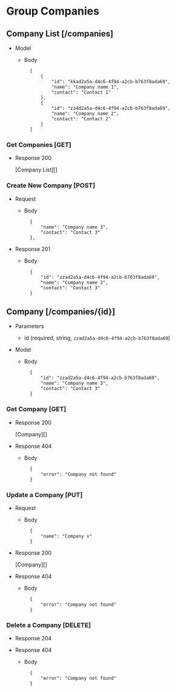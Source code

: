 
# Group Companies

## Company List [/companies]

+ Model

    + Body

            [
                {
                    "id": "kkad2a5a-d4c6-4f94-a2cb-b763f8ada69",
                    "name": "Company name 1",
                    "contact": "Contact 1"
                },
                {
                    "id": "zz4d2a5a-d4c6-4f94-a2cb-b763f8ada69",
                    "name": "Company name 2",
                    "contact": "Contact 2"
                }
            ]

### Get Companies  [GET]

+ Response 200

    [Company List][]

### Create New Company [POST]
+ Request

    + Body

            {
                "name": "Company name 3",
                "contact": "Contact 3"
            },

+ Response 201

    + Body

            {
                "id": "zzad2a5a-d4c6-4f94-a2cb-b763f8ada69",
                "name": "Company name 3",
                "contact": "Contact 3"
            }


## Company [/companies/{id}]

+ Parameters

    + id (required, string, `zzad2a5a-d4c6-4f94-a2cb-b763f8ada69`)

+ Model

    + Body

            {
                "id": "zzad2a5a-d4c6-4f94-a2cb-b763f8ada69",
                "name": "Company name 3",
                "contact": "Contact 3"
            }

### Get Company [GET]

+ Response 200

    [Company][]

+ Response 404

    + Body

            {
                "error": "Company not found"
            }

### Update a Company [PUT]

+ Request

    + Body

            {
                "name": "Company x"
            }

+ Response 200

    [Company][]

+ Response 404

    + Body

            {
                "error": "Company not found"
            }

### Delete a Company [DELETE]

+ Response 204

+ Response 404

    + Body

            {
                "error": "Company not found"
            }
